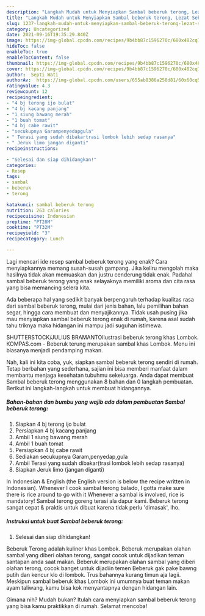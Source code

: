 ```yaml
---
description: "Langkah Mudah untuk Menyiapkan Sambal beberuk terong, Lezat Sekali"
title: "Langkah Mudah untuk Menyiapkan Sambal beberuk terong, Lezat Sekali"
slug: 1237-langkah-mudah-untuk-menyiapkan-sambal-beberuk-terong-lezat-sekali
category: Uncategorized
date: 2021-09-16T19:35:29.840Z
image: https://img-global.cpcdn.com/recipes/9b4bb87c1596270c/680x482cq70/sambal-beberuk-terong-foto-resep-utama.jpg
hideToc: false
enableToc: true
enableTocContent: false
thumbnail: https://img-global.cpcdn.com/recipes/9b4bb87c1596270c/680x482cq70/sambal-beberuk-terong-foto-resep-utama.jpg
cover: https://img-global.cpcdn.com/recipes/9b4bb87c1596270c/680x482cq70/sambal-beberuk-terong-foto-resep-utama.jpg
author:  Septi Wati
authorAv:  https://img-global.cpcdn.com/users/655ab8386a258d81/60x60cq50/avatar.jpg
ratingvalue: 4.3
reviewcount: 12
recipeingredient:
- "4 bj terong ijo bulat"
- "4 bj kacang panjang"
- "1 siung bawang merah"
- "1 buah tomat"
- "4 bj cabe rawit"
- "secukupnya Garampenyedapgula"
- " Terasi yang sudah dibakartrasi lombok lebih sedap rasanya"
- " Jeruk limo jangan diganti"
recipeinstructions:

- "Selesai dan siap dihidangkan!"
categories:
- Resep
tags:
- sambal
- beberuk
- terong

katakunci: sambal beberuk terong 
nutrition: 263 calories
recipecuisine: Indonesian
preptime: "PT28M"
cooktime: "PT32M"
recipeyield: "3"
recipecategory: Lunch

---
```



Lagi mencari ide resep sambal beberuk terong yang enak? Cara menyiapkannya memang susah-susah gampang. Jika keliru mengolah maka hasilnya tidak akan memuaskan dan justru cenderung tidak enak. Padahal sambal beberuk terong yang enak selayaknya memiliki aroma dan cita rasa yang bisa memancing selera kita.


Ada beberapa hal yang sedikit banyak berpengaruh terhadap kualitas rasa dari sambal beberuk terong, mulai dari jenis bahan, lalu pemilihan bahan segar, hingga cara membuat dan menyajikannya. Tidak usah pusing jika mau menyiapkan sambal beberuk terong enak di rumah, karena asal sudah tahu triknya maka hidangan ini mampu jadi suguhan istimewa.

SHUTTERSTOCK/JULIUS BRAMANTOIlustrasi beberuk terong khas Lombok. KOMPAS.com - Beberuk terung merupakan sambal khas Lombok. Menu ini biasanya menjadi pendamping makan.


Nah, kali ini kita coba, yuk, siapkan sambal beberuk terong sendiri di rumah. Tetap berbahan yang sederhana, sajian ini bisa memberi manfaat dalam membantu menjaga kesehatan tubuhmu sekeluarga. Anda dapat membuat Sambal beberuk terong menggunakan 8 bahan dan 0 langkah pembuatan. Berikut ini langkah-langkah untuk membuat hidangannya.

<!--inarticleads1-->

##### Bahan-bahan dan bumbu yang wajib ada dalam pembuatan Sambal beberuk terong:

1. Siapkan 4 bj terong ijo bulat
1. Persiapkan 4 bj kacang panjang
1. Ambil 1 siung bawang merah
1. Ambil 1 buah tomat
1. Persiapkan 4 bj cabe rawit
1. Sediakan secukupnya Garam,penyedap,gula
1. Ambil  Terasi yang sudah dibakar(trasi lombok lebih sedap rasanya)
1. Siapkan  Jeruk limo (jangan diganti)


In Indonesian &amp; English (the English version is below the recipe written in Indonesian). Whenever I cook sambal terong balado, I gotta make sure there is rice around to go with it Whenever a sambal is involved, rice is mandatory! Sambal terong goreng terasi ala dapur kami. Beberuk terong sangat cepat &amp; praktis untuk dibuat karena tidak perlu &#39;dimasak&#39;, lho. 

<!--inarticleads2-->

##### Instruksi untuk buat Sambal beberuk terong:


1. Selesai dan siap dihidangkan!

Beberuk Terong adalah kuliner khas Lombok. Beberuk merupakan olahan sambal yang diberi olahan terong, sangat cocok untuk dijadikan teman santapan anda saat makan. Beberuk merupakan olahan sambal yang diberi olahan terong, cocok banget untuk dijadiin temen Beberuk gak pake bawng putih dan kencur klo di lombok. Trus bahannya kurang timun aja lagii. Meskipun sambal beberuk khas Lombok ini umumnya buat teman makan ayam taliwang, kamu bisa kok menyantapnya dengan hidangan lain. 

Gimana nih? Mudah bukan? Itulah cara menyiapkan sambal beberuk terong yang bisa kamu praktikkan di rumah. Selamat mencoba!
